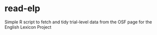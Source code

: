 # read-elp
Simple R script to fetch and tidy trial-level data from the OSF page for the English Lexicon Project

